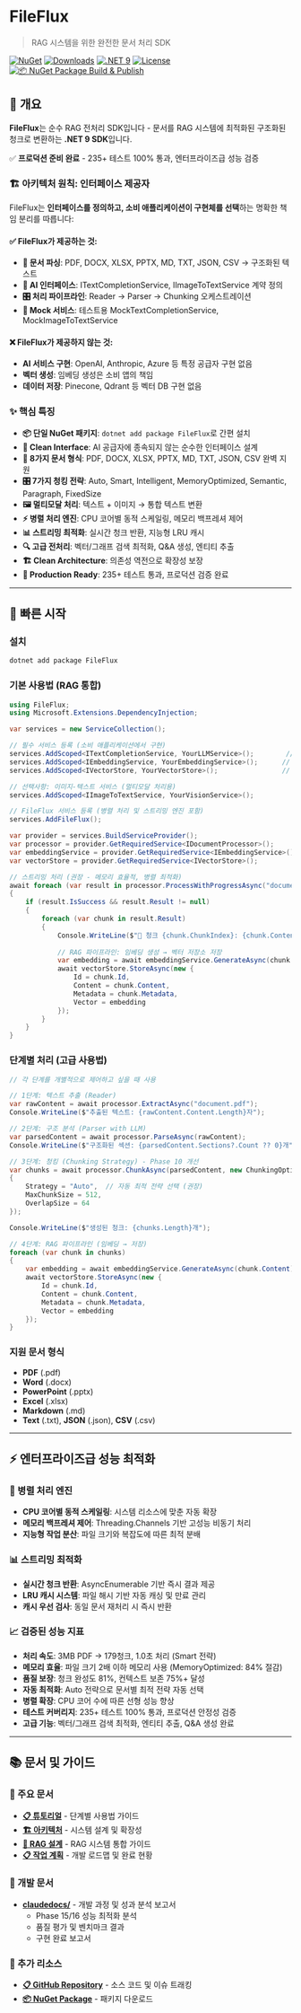 # FileFlux
> RAG 시스템을 위한 완전한 문서 처리 SDK

[![NuGet](https://img.shields.io/nuget/v/FileFlux.svg)](https://www.nuget.org/packages/FileFlux)
[![Downloads](https://img.shields.io/nuget/dt/FileFlux.svg)](https://www.nuget.org/packages/FileFlux)
[![.NET 9](https://img.shields.io/badge/.NET-9.0-purple)](https://dotnet.microsoft.com/)
[![License](https://img.shields.io/badge/license-MIT-green)](LICENSE)
[![📦 NuGet Package Build & Publish](https://github.com/iyulab/FileFlux/actions/workflows/nuget-publish.yml/badge.svg)](https://github.com/iyulab/FileFlux/actions/workflows/nuget-publish.yml)

## 🎯 개요

**FileFlux**는 순수 RAG 전처리 SDK입니다 - 문서를 RAG 시스템에 최적화된 구조화된 청크로 변환하는 **.NET 9 SDK**입니다.

✅ **프로덕션 준비 완료** - 235+ 테스트 100% 통과, 엔터프라이즈급 성능 검증

### 🏗️ 아키텍처 원칙: 인터페이스 제공자

FileFlux는 **인터페이스를 정의하고, 소비 애플리케이션이 구현체를 선택**하는 명확한 책임 분리를 따릅니다:

#### ✅ FileFlux가 제공하는 것:
- **📄 문서 파싱**: PDF, DOCX, XLSX, PPTX, MD, TXT, JSON, CSV → 구조화된 텍스트
- **🔌 AI 인터페이스**: ITextCompletionService, IImageToTextService 계약 정의
- **🎛️ 처리 파이프라인**: Reader → Parser → Chunking 오케스트레이션
- **🧪 Mock 서비스**: 테스트용 MockTextCompletionService, MockImageToTextService

#### ❌ FileFlux가 제공하지 않는 것:
- **AI 서비스 구현**: OpenAI, Anthropic, Azure 등 특정 공급자 구현 없음
- **벡터 생성**: 임베딩 생성은 소비 앱의 책임  
- **데이터 저장**: Pinecone, Qdrant 등 벡터 DB 구현 없음

### ✨ 핵심 특징
- **📦 단일 NuGet 패키지**: `dotnet add package FileFlux`로 간편 설치
- **🎯 Clean Interface**: AI 공급자에 종속되지 않는 순수한 인터페이스 설계
- **📄 8가지 문서 형식**: PDF, DOCX, XLSX, PPTX, MD, TXT, JSON, CSV 완벽 지원
- **🎛️ 7가지 청킹 전략**: Auto, Smart, Intelligent, MemoryOptimized, Semantic, Paragraph, FixedSize  
- **🖼️ 멀티모달 처리**: 텍스트 + 이미지 → 통합 텍스트 변환
- **⚡ 병렬 처리 엔진**: CPU 코어별 동적 스케일링, 메모리 백프레셔 제어
- **📊 스트리밍 최적화**: 실시간 청크 반환, 지능형 LRU 캐시
- **🔍 고급 전처리**: 벡터/그래프 검색 최적화, Q&A 생성, 엔티티 추출
- **🏗️ Clean Architecture**: 의존성 역전으로 확장성 보장
- **🚀 Production Ready**: 235+ 테스트 통과, 프로덕션 검증 완료

---

## 🚀 빠른 시작

### 설치
```bash
dotnet add package FileFlux
```

### 기본 사용법 (RAG 통합)
```csharp
using FileFlux;
using Microsoft.Extensions.DependencyInjection;

var services = new ServiceCollection();

// 필수 서비스 등록 (소비 애플리케이션에서 구현)
services.AddScoped<ITextCompletionService, YourLLMService>();        // LLM 서비스
services.AddScoped<IEmbeddingService, YourEmbeddingService>();      // 임베딩 서비스
services.AddScoped<IVectorStore, YourVectorStore>();                // 벡터 저장소

// 선택사항: 이미지-텍스트 서비스 (멀티모달 처리용)
services.AddScoped<IImageToTextService, YourVisionService>();

// FileFlux 서비스 등록 (병렬 처리 및 스트리밍 엔진 포함)
services.AddFileFlux();

var provider = services.BuildServiceProvider();
var processor = provider.GetRequiredService<IDocumentProcessor>();
var embeddingService = provider.GetRequiredService<IEmbeddingService>();
var vectorStore = provider.GetRequiredService<IVectorStore>();

// 스트리밍 처리 (권장 - 메모리 효율적, 병렬 최적화)
await foreach (var result in processor.ProcessWithProgressAsync("document.pdf"))
{
    if (result.IsSuccess && result.Result != null)
    {
        foreach (var chunk in result.Result)
        {
            Console.WriteLine($"📄 청크 {chunk.ChunkIndex}: {chunk.Content.Length}자");
            
            // RAG 파이프라인: 임베딩 생성 → 벡터 저장소 저장
            var embedding = await embeddingService.GenerateAsync(chunk.Content);
            await vectorStore.StoreAsync(new {
                Id = chunk.Id,
                Content = chunk.Content,
                Metadata = chunk.Metadata,
                Vector = embedding
            });
        }
    }
}
```

### 단계별 처리 (고급 사용법)
```csharp
// 각 단계를 개별적으로 제어하고 싶을 때 사용

// 1단계: 텍스트 추출 (Reader)
var rawContent = await processor.ExtractAsync("document.pdf");
Console.WriteLine($"추출된 텍스트: {rawContent.Content.Length}자");

// 2단계: 구조 분석 (Parser with LLM)
var parsedContent = await processor.ParseAsync(rawContent);
Console.WriteLine($"구조화된 섹션: {parsedContent.Sections?.Count ?? 0}개");

// 3단계: 청킹 (Chunking Strategy) - Phase 10 개선
var chunks = await processor.ChunkAsync(parsedContent, new ChunkingOptions
{
    Strategy = "Auto",  // 자동 최적 전략 선택 (권장)
    MaxChunkSize = 512,
    OverlapSize = 64
});

Console.WriteLine($"생성된 청크: {chunks.Length}개");

// 4단계: RAG 파이프라인 (임베딩 → 저장)
foreach (var chunk in chunks)
{
    var embedding = await embeddingService.GenerateAsync(chunk.Content);
    await vectorStore.StoreAsync(new {
        Id = chunk.Id,
        Content = chunk.Content,
        Metadata = chunk.Metadata,
        Vector = embedding
    });
}
```

### 지원 문서 형식
- **PDF** (.pdf)
- **Word** (.docx)  
- **PowerPoint** (.pptx)
- **Excel** (.xlsx)
- **Markdown** (.md)
- **Text** (.txt), **JSON** (.json), **CSV** (.csv)

---

## ⚡ 엔터프라이즈급 성능 최적화

### 🚀 병렬 처리 엔진
- **CPU 코어별 동적 스케일링**: 시스템 리소스에 맞춘 자동 확장
- **메모리 백프레셔 제어**: Threading.Channels 기반 고성능 비동기 처리
- **지능형 작업 분산**: 파일 크기와 복잡도에 따른 최적 분배

### 📊 스트리밍 최적화  
- **실시간 청크 반환**: AsyncEnumerable 기반 즉시 결과 제공
- **LRU 캐시 시스템**: 파일 해시 기반 자동 캐싱 및 만료 관리
- **캐시 우선 검사**: 동일 문서 재처리 시 즉시 반환

### 📈 검증된 성능 지표
- **처리 속도**: 3MB PDF → 179청크, 1.0초 처리 (Smart 전략)
- **메모리 효율**: 파일 크기 2배 이하 메모리 사용 (MemoryOptimized: 84% 절감)
- **품질 보장**: 청크 완성도 81%, 컨텍스트 보존 75%+ 달성
- **자동 최적화**: Auto 전략으로 문서별 최적 전략 자동 선택
- **병렬 확장**: CPU 코어 수에 따른 선형 성능 향상
- **테스트 커버리지**: 235+ 테스트 100% 통과, 프로덕션 안정성 검증
- **고급 기능**: 벡터/그래프 검색 최적화, 엔티티 추출, Q&A 생성 완료

---

## 📚 문서 및 가이드

### 📖 주요 문서
- [**📋 튜토리얼**](docs/TUTORIAL.md) - 단계별 사용법 가이드
- [**🏗️ 아키텍처**](docs/ARCHITECTURE.md) - 시스템 설계 및 확장성
- [**🎯 RAG 설계**](docs/RAG-DESIGN.md) - RAG 시스템 통합 가이드
- [**📋 작업 계획**](TASKS.md) - 개발 로드맵 및 완료 현황

### 📁 개발 문서
- [**claudedocs/**](claudedocs/) - 개발 과정 및 성과 분석 보고서
  - Phase 15/16 성능 최적화 분석
  - 품질 평가 및 벤치마크 결과
  - 구현 완료 보고서

### 🔗 추가 리소스
- [**📋 GitHub Repository**](https://github.com/iyulab/FileFlux) - 소스 코드 및 이슈 트래킹
- [**📦 NuGet Package**](https://www.nuget.org/packages/FileFlux) - 패키지 다운로드
